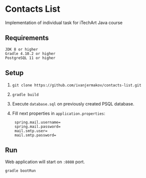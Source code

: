 # Contacts List
Implementation of individual task for iTechArt Java course

## Requirements
    JDK 8 or higher
    Gradle 4.10.2 or higher
    PostgreSQL 11 or higher
    
## Setup
1. `git clone https://github.com/ivanjermakov/contacts-list.git`
2. `gradle build`
3. Execute `database.sql` on previously created PSQL database.
4. Fill next properties in `application.properties`:

        spring.mail.username=
        spring.mail.password=
        mail.smtp.user=
        mail.smtp.password=

## Run
Web application will start on `:8080` port.
    
    gradle bootRun



